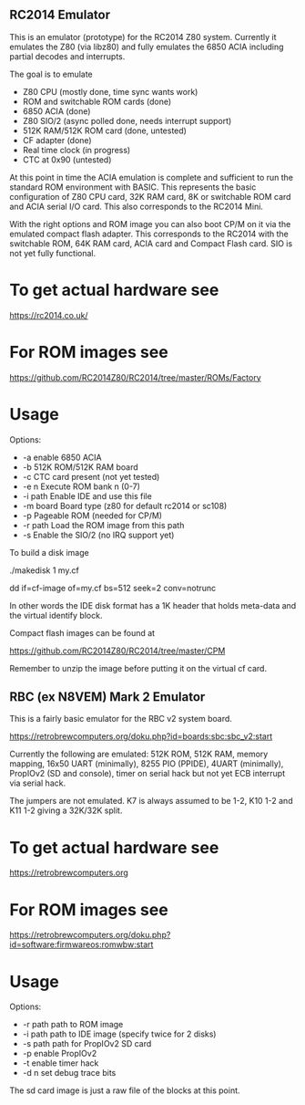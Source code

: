 ## RC2014 Emulator

This is an emulator (prototype) for the RC2014 Z80 system. Currently it
emulates the Z80 (via libz80) and fully emulates the 6850 ACIA including
partial decodes and interrupts.

The goal is to emulate
- Z80 CPU (mostly done, time sync wants work)
- ROM and switchable ROM cards (done)
- 6850 ACIA (done)
- Z80 SIO/2 (async polled done, needs interrupt support)
- 512K RAM/512K ROM card (done, untested)
- CF adapter (done)
- Real time clock (in progress)
- CTC at 0x90 (untested)

At this point in time the ACIA emulation is complete and sufficient to run
the standard ROM environment with BASIC. This represents the basic
configuration of Z80 CPU card, 32K RAM card, 8K or switchable ROM card and
ACIA serial I/O card. This also corresponds to the RC2014 Mini.

With the right options and ROM image you can also boot CP/M on it via the
emulated compact flash adapter. This corresponds to the RC2014 with the
switchable ROM, 64K RAM card, ACIA card and Compact Flash card. SIO is not
yet fully functional.

# To get actual hardware see

https://rc2014.co.uk/

# For ROM images see

https://github.com/RC2014Z80/RC2014/tree/master/ROMs/Factory

# Usage

Options:
- -a		enable 6850 ACIA
- -b		512K ROM/512K RAM board
- -c		CTC card present (not yet tested)
- -e n		Execute ROM bank n (0-7)
- -i path	Enable IDE and use this file
- -m board	Board type (z80 for default rc2014 or sc108)
- -p		Pageable ROM (needed for CP/M)
- -r path	Load the ROM image from this path
- -s		Enable the SIO/2 (no IRQ support yet)

To build a disk image

./makedisk 1 my.cf

dd if=cf-image of=my.cf bs=512 seek=2 conv=notrunc

In other words the IDE disk format has a 1K header that holds
meta-data and the virtual identify block.

Compact flash images can be found at

https://github.com/RC2014Z80/RC2014/tree/master/CPM

Remember to unzip the image before putting it on the virtual cf card.

## RBC (ex N8VEM) Mark 2 Emulator

This is a fairly basic emulator for the RBC v2 system board.

https://retrobrewcomputers.org/doku.php?id=boards:sbc:sbc_v2:start

Currently the following are emulated: 512K ROM, 512K RAM, memory mapping,
16x50 UART (minimally), 8255 PIO (PPIDE), 4UART (minimally), PropIOv2 (SD and
console), timer on serial hack but not yet ECB interrupt via serial hack.

The jumpers are not emulated. K7 is always assumed to be 1-2, K10 1-2 and
K11 1-2 giving a 32K/32K split.

# To get actual hardware see

https://retrobrewcomputers.org

# For ROM images see

https://retrobrewcomputers.org/doku.php?id=software:firmwareos:romwbw:start

# Usage

Options:
- -r path	path to ROM image
- -i path	path to IDE image (specify twice for 2 disks)
- -s path	path for PropIOv2 SD card
- -p		enable PropIOv2
- -t		enable timer hack
- -d n		set debug trace bits

The sd card image is just a raw file of the blocks at this point.
